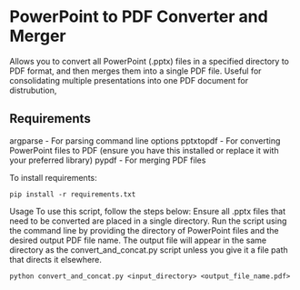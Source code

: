 # PowerPoint to PDF Converter and Merger
Allows you to convert all PowerPoint (.pptx) files in a specified directory to PDF format, and then merges them into a single PDF file.
Useful for consolidating multiple presentations into one PDF document for distrubution,

## Requirements
argparse - For parsing command line options
pptxtopdf - For converting PowerPoint files to PDF (ensure you have this installed or replace it with your preferred library)
pypdf - For merging PDF files

To install requirements:

```
pip install -r requirements.txt
```

Usage
To use this script, follow the steps below:
Ensure all .pptx files that need to be converted are placed in a single directory.
Run the script using the command line by providing the directory of PowerPoint files and the desired output PDF file name.
The output file will appear in the same directory as the convert_and_concat.py script unless you give it a file path that directs it elsewhere.


```
python convert_and_concat.py <input_directory> <output_file_name.pdf>

```
